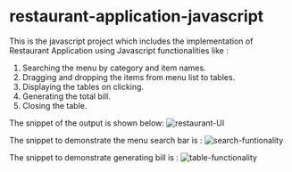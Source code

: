# restaurant-application-javascript

This is the javascript project which includes the implementation of Restaurant Application using Javascript functionalities like :
1.  Searching the menu by category and item names.
2.  Dragging and dropping the items from menu list to tables.
3.  Displaying the tables on clicking.
4.  Generating the total bill.
5.  Closing the table.

The snippet of the output is shown below:
![restaurant-UI](https://user-images.githubusercontent.com/126951025/222895365-8512b427-530d-4c19-85bb-1faea7942c17.png)


The snippet to demonstrate the menu search bar is :
![search-funtionality](https://user-images.githubusercontent.com/126951025/222895434-73afbbac-83b9-4bc2-a060-beac0d16263d.png)

The snippet to demonstrate generating bill is : 
![table-functionality](https://user-images.githubusercontent.com/126951025/222895468-7969b4ba-f2d1-4c5f-8ce1-95f2dc2aba42.png)
